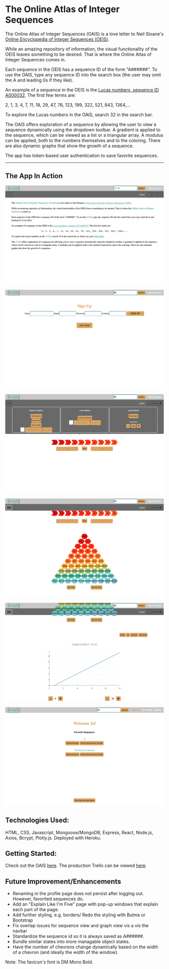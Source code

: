 # The Online Atlas of Integer Sequences

The Online Atlas of Integer Sequences (OAIS) is a love letter to Neil Sloane's [Online Encyclopedia of Integer Sequences (OEIS)](http://oeis.org/).

While an amazing repository of information, the visual functionality of the OEIS leaves something to be desired. That is where the Online Atlas of Integer Sequences comes in.

Each sequence in the OEIS has a sequence ID of the form "A######". To use the OAIS, type any sequence ID into the search box (the user may omit the A and leading 0s if they like).

An example of a sequence in the OEIS is the [Lucas numbers, sequence ID A000032](http://oeis.org/A000032). The first few terms are:

2, 1, 3, 4, 7, 11, 18, 29, 47, 76, 123, 199, 322, 521, 843, 1364,...

To explore the Lucas numbers in the OAIS, search 32 in the search bar.

The OAIS offers exploration of a sequence by allowing the user to view a sequence dynamically using the dropdown toolbar. A gradient is applied to the sequence, which can be viewed as a list or a triangular array. A modulus can be applied, both to the numbers themselves and to the coloring. There are also dynamic graphs that show the growth of a sequence.

The app has token-based user authentication to save favorite sequences.

---

## The App In Action

![About Page](./public/screenshots/AboutPage.png "About Page")

![Sign Up Page](./public/screenshots/SignUpPage.png "Sign Up Page")

![Dropdown](./public/screenshots/Dropdown.png "Dropdown")

![Sequence And Triangle](./public/screenshots/SequenceAndTriangle.png "Sequence And Triangle")

![Graph](./public/screenshots/Graph.png "Graph")

![ProfilePage](./public/screenshots/ProfilePage.png "Profile Page")

## Technologies Used:

HTML, CSS, Javascript, Mongoose/MongoDB, Express, React, Node.js, Axios, Bcrypt, Plotly.js. Deployed with Heroku.

## Getting Started:

Check out the OAIS [here](https://online-atlas-integer-sequences.herokuapp.com). The production Trello can be viewed [here](https://trello.com/b/nmh4WFyH/oais).

## Future Improvement/Enhancements

- Renaming in the profile page does not persist after logging out. However, favorited sequences do.
- Add an "Explain Like I'm Five" page with pop-up windows that explain each part of the page.
- Add further styling, e.g. borders/ Redo the styling with Bulma or Bootstrap
- Fix overlap issues for sequence view and graph view vis a vis the navbar
- Standardize the sequence id so it is always saved as A######.
- Bundle similar states into more managable object states.
- Have the number of chevrons change dynamically based on the width of a chevron (and ideally the width of the window).

Note: The favicon's font is DM Mono Bold.
